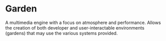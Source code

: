 # Garden

A multimedia engine with a focus on atmosphere and performance. 
Allows the creation of both developer and user-interactable environments
(gardens) that may use the various systems provided.
